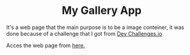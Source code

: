 <h1 align="center">My Gallery App</h1>
<p>It's a web page that the main purpose is to be a image conteiner, it was done because of a challenge that I got from <a href="https://devchallenges.io">Dev Challenges.io</a></p>

Acces the web page from <a href="https://eufraniodiogo.github.io/My-Gallery-App">here.</a>
